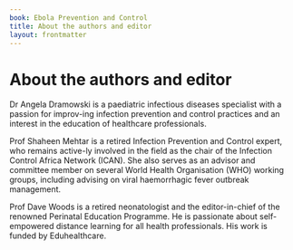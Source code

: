 ```yaml
---
book: Ebola Prevention and Control
title: About the authors and editor
layout: frontmatter
---
```


# About the authors and editor

Dr Angela Dramowski is a paediatric infectious diseases specialist with a passion for improv-ing infection prevention and control practices and an interest in the education of healthcare professionals.

Prof Shaheen Mehtar is a retired Infection Prevention and Control expert, who remains active-ly involved in the field as the chair of the Infection Control Africa Network (ICAN). She also serves as an advisor and committee member on several World Health Organisation (WHO) working groups, including advising on viral haemorrhagic fever outbreak management.

Prof Dave Woods is a retired neonatologist and the editor-in-chief of the renowned Perinatal Education Programme. He is passionate about self-empowered distance learning for all health professionals. His work is funded by Eduhealthcare.
